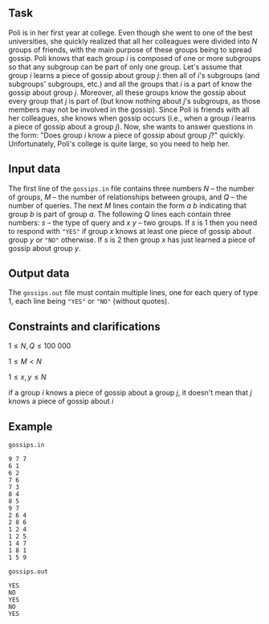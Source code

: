 ## Task

Poli is in her first year at college. Even though she went to one of the best universities, she quickly realized that all her colleagues were divided into $N$ groups of friends, with the main purpose of these groups being to spread gossip. Poli knows that each group $i$ is composed of one or more subgroups so that any subgroup can be part of only one group. Let's assume that group $i$ learns a piece of gossip about group $j$: then all of $i$'s subgroups (and subgroups' subgroups, etc.) and all the groups that $i$ is a part of know the gossip about group $j$. Moreover, all these groups know the gossip about every group that $j$ is part of (but know nothing about $j$'s subgroups, as those members may not be involved in the gossip). Since Poli is friends with all her colleagues, she knows when gossip occurs (i.e., when a group $i$ learns a piece of gossip about a group $j$). Now, she wants to answer questions in the form: "Does group $i$ know a piece of gossip about group $j$?" quickly. Unfortunately, Poli's college is quite large, so you need to help her.

## Input data

The first line of the `gossips.in` file contains three numbers $N$ – the number of groups, $M$ – the number of relationships between groups, and $Q$ – the number of queries. The next $M$ lines contain the form $a$ $b$ indicating that group $b$ is part of group $a$. The following $Q$ lines each contain three numbers: $s$ – the type of query and $x$ $y$ – two groups. If $s$ is $1$ then you need to respond with `"YES"` if group $x$ knows at least one piece of gossip about group $y$ or `"NO"` otherwise. If $s$ is $2$ then group $x$ has just learned a piece of gossip about group $y$.

## Output data

The `gossips.out` file must contain multiple lines, one for each query of type $1$, each line being `"YES"` or `"NO"` (without quotes).

## Constraints and clarifications

$1 \leq N, Q \leq 100\ 000$

$1 \leq M < N$

$1 \leq x, y \leq N$

if a group $i$ knows a piece of gossip about a group $j$, it doesn't mean that $j$ knows a piece of gossip about $i$

## Example

`gossips.in`
```
9 7 7
6 1
6 2
7 6
7 3
8 4
8 5
9 7
2 6 4
2 8 6
1 2 4
1 2 5
1 4 7
1 8 1
1 5 9
```

`gossips.out`
```
YES
NO
YES
NO
YES
```